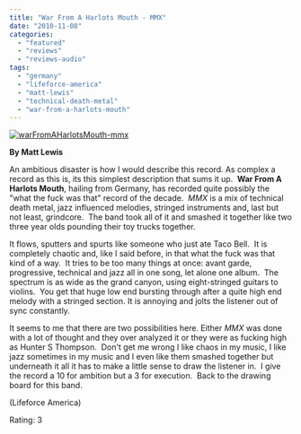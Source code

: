 ```yaml
---
title: "War From A Harlots Mouth - MMX"
date: "2010-11-08"
categories: 
  - "featured"
  - "reviews"
  - "reviews-audio"
tags: 
  - "germany"
  - "lifeforce-america"
  - "matt-lewis"
  - "technical-death-metal"
  - "war-from-a-harlots-mouth"
---
```


[![](http://www.hellbound.ca/wp-content/uploads/2010/11/warFromAHarlotsMouth-mmx.jpg "warFromAHarlotsMouth-mmx")](http://www.hellbound.ca/wp-content/uploads/2010/11/warFromAHarlotsMouth-mmx.jpg)

**By Matt Lewis**

An ambitious disaster is how I would describe this record. As complex a record as this is, its this simplest description that sums it up.  **War From A Harlots Mouth**, hailing from Germany, has recorded quite possibly the "what the fuck was that" record of the decade.  _MMX_ is a mix of technical death metal, jazz influenced melodies, stringed instruments and, last but not least, grindcore.  The band took all of it and smashed it together like two three year olds pounding their toy trucks together.

It flows, sputters and spurts like someone who just ate Taco Bell.  It is completely chaotic and, like I said before, in that what the fuck was that kind of a way.  It tries to be too many things at once: avant garde, progressive, technical and jazz all in one song, let alone one album.  The spectrum is as wide as the grand canyon, using eight-stringed guitars to violins.  You get that huge low end bursting through after a quite high end melody with a stringed section. It is annoying and jolts the listener out of sync constantly.

It seems to me that there are two possibilities here. Either _MMX_ was done with a lot of thought and they over analyzed it or they were as fucking high as Hunter S Thompson.  Don't get me wrong I like chaos in my music, I like jazz sometimes in my music and I even like them smashed together but underneath it all it has to make a little sense to draw the listener in.  I give the record a 10 for ambition but a 3 for execution.  Back to the drawing board for this band.

(Lifeforce America)

Rating: 3

